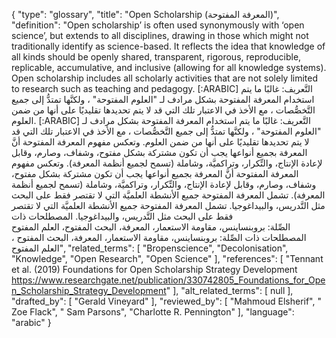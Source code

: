 {
    "type": "glossary",
    "title": "Open Scholarship (المعرفة المفتوحة)",
    "definition": "Open scholarship’ is often used synonymously with ‘open science’, but extends to all disciplines, drawing in those which might not traditionally identify as science-based. It reflects the idea that knowledge of all kinds should be openly shared, transparent, rigorous, reproducible, replicable, accumulative, and inclusive (allowing for all knowledge systems). Open scholarship includes all scholarly activities that are not solely limited to research such as teaching and pedagogy. [:ARABIC] التَّعريف: غالبًا ما يتم استخدام المعرفة المفتوحة بشكل مرادف لـ \"العلوم المفتوحة\" ، ولكنَّها تمتدُّ إلى جميع التَّخصُّصات ، مع الأخذ في الاعتبار تلك التي قد لا يتم تحديدها تقليديًا على أنها من ضمن العلوم. [:ARABIC] التَّعريف: غالبًا ما يتم استخدام المعرفة المفتوحة بشكل مرادف لـ \"العلوم المفتوحة\" ، ولكنَّها تمتدُّ إلى جميع التَّخصُّصات ، مع الأخذ في الاعتبار تلك التي قد لا يتم تحديدها تقليديًا على أنها من ضمن العلوم. وتعكس مفهوم المعرفة المفتوحة أنَّ المعرفة بجميع أنواعها يجب أن تكون مشتركة بشكل مفتوح، وشفاف، وصارم، وقابل لإعادة الإنتاج، والتِّكرار، وتراكميَّة، وشاملة (تسمح لجميع أنظمة المعرفة). وتعكس مفهوم المعرفة المفتوحة أنَّ المعرفة بجميع أنواعها يجب أن تكون مشتركة بشكل مفتوح، وشفاف، وصارم، وقابل لإعادة الإنتاج، والتِّكرار، وتراكميَّة، وشاملة (تسمح لجميع أنظمة المعرفة). تشمل المعرفة المفتوحة جميع الأنشطة العلميَّة التي لا تقتصر فقط على البحث مثل التَّدريس، والبيداغوجيا. تشمل المعرفة المفتوحة جميع الأنشطة العلميَّة التي لا تقتصر فقط على البحث مثل التَّدريس، والبيداغوجيا. المصطلحات ذات الصِّلة: بروبنساينس، مقاومة الاستعمار، المعرفة، البحث المفتوح، العلم المفتوح المصطلحات ذات الصِّلة: بروبنساينس، مقاومة الاستعمار، المعرفة، البحث المفتوح ، العلم المفتوح",
    "related_terms": [
        "Bropenscience",
        "Decolonisation",
        "Knowledge",
        "Open Research",
        "Open Science"
    ],
    "references": [
        "Tennant et al. (2019) Foundations for Open Scholarship Strategy Development https://www.researchgate.net/publication/330742805_Foundations_for_Open_Scholarship_Strategy_Development"
    ],
    "alt_related_terms": [
        null
    ],
    "drafted_by": [
        "Gerald Vineyard"
    ],
    "reviewed_by": [
        "Mahmoud Elsherif",
        " Zoe Flack",
        " Sam Parsons",
        "Charlotte R. Pennington"
    ],
    "language": "arabic"
}